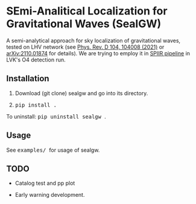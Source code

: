 # SEmi-Analitical Localization for Gravitational Waves (SealGW) 

A semi-analytical approach for sky localization of gravitational waves, tested on LHV network (see [Phys. Rev. D 104, 104008 (2021)](https://journals.aps.org/prd/abstract/10.1103/PhysRevD.104.104008) or [arXiv:2110.01874](https://arxiv.org/abs/2110.01874) for details). We are trying to employ it in [SPIIR pipeline](https://git.ligo.org/lscsoft/spiir/) in LVK's O4 detection run.

## Installation

1. Download (git clone) sealgw and go into its directory.
   
2. <tt> pip install . </tt>

To uninstall:  <tt> pip uninstall sealgw </tt>.

## Usage

See <tt> examples/ </tt> for usage of sealgw.

## TODO

* Catalog test and pp plot

* Early warning development.
